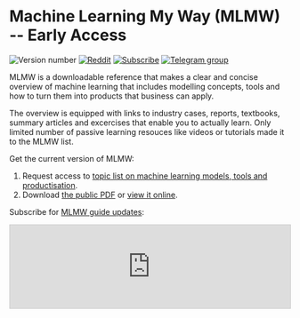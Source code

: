 # Machine Learning My Way (MLMW) -- Early Access

![Version number](https://img.shields.io/badge/May_6,_2024-v0.7.1-blue)
[![Reddit](https://img.shields.io/badge/Reddit-%23FF4500.svg?style=flat&logo=Reddit&logoColor=white)](https://www.reddit.com/r/ml_my_way/)
[![Subscribe](https://img.shields.io/badge/buttondown-mlmw-0069ff)](https://buttondown.email/mlmw)
[![Telegram group][tg_logo]](https://t.me/ml_my_way)

[tg_logo]: https://img.shields.io/badge/Telegram-2CA5E0?style=flat-squeare&logo=telegram&logoColor=white

MLMW is a downloadable reference that makes a clear and concise overview
of machine learning that includes modelling concepts, tools and
how to turn them into products that business can apply.

The overview is equipped with links to industry cases, reports, textbooks,
summary articles and excercises that enable you to actually learn.
Only limited number of passive learning resouces like videos or tutorials
made it to the MLMW list.

Get the current version of MLMW:

1. Request access to [topic list on machine learning models, tools and productisation](https://docs.google.com/document/d/1mrfpg8J4eejjdAAaGywY797-3770lGe3DqJ5sd0E_60/edit#heading=h.5hihefsyv1km).
2. Download [the public PDF](https://github.com/epogrebnyak/mlmw/blob/main/MLMW_Machine_Learning_My_Way_v0.7.0.pdf) or [view it online](https://docs.google.com/document/d/e/2PACX-1vT9ZkQJDDimZuPgBb7_hUJ40lm8LhqzL45HwIcYRYHw0AQkwA7pcqg0AIE7Gwf3QpAnZ34-BrFrWovO/pub).

Subscribe for [MLMW guide updates](https://buttondown.email/mlmw):

<iframe
scrolling="no"
style="width:100%!important;border:1px #ccc solid !important"
src="https://buttondown.email/mlmw?as_embed=true"
></iframe><br /><br />
